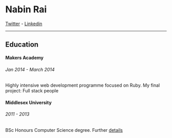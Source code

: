 Nabin Rai
===

[Twitter] - [Linkedin]
***

Education
---

#### Makers Academy
###### Jan 2014 - March 2014
Highly intensive web development programme focused on Ruby. 
My final project: Full stack people

#### Middlesex University
###### 2011 - 2013
BSc Honours Computer Science degree. Further [details]




[Twitter]: https://twitter.com/nabinrai369
[Linkedin]: http://www.linkedin.com/profile/view?id=235773751&trk=nav_responsive_tab_profile
[details]: http://www.mdx.ac.uk/courses/undergraduate/computing_it/computer_science_bsc.aspx
